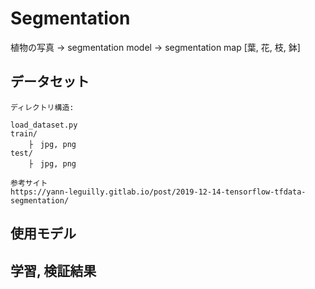 # Segmentation

植物の写真 -> segmentation model -> segmentation map [葉, 花, 枝, 鉢] 

## データセット
    ディレクトリ構造:

    load_dataset.py
    train/
        ├　jpg, png
    test/
        ├　jpg, png

    参考サイト
    https://yann-leguilly.gitlab.io/post/2019-12-14-tensorflow-tfdata-segmentation/
## 使用モデル

## 学習, 検証結果